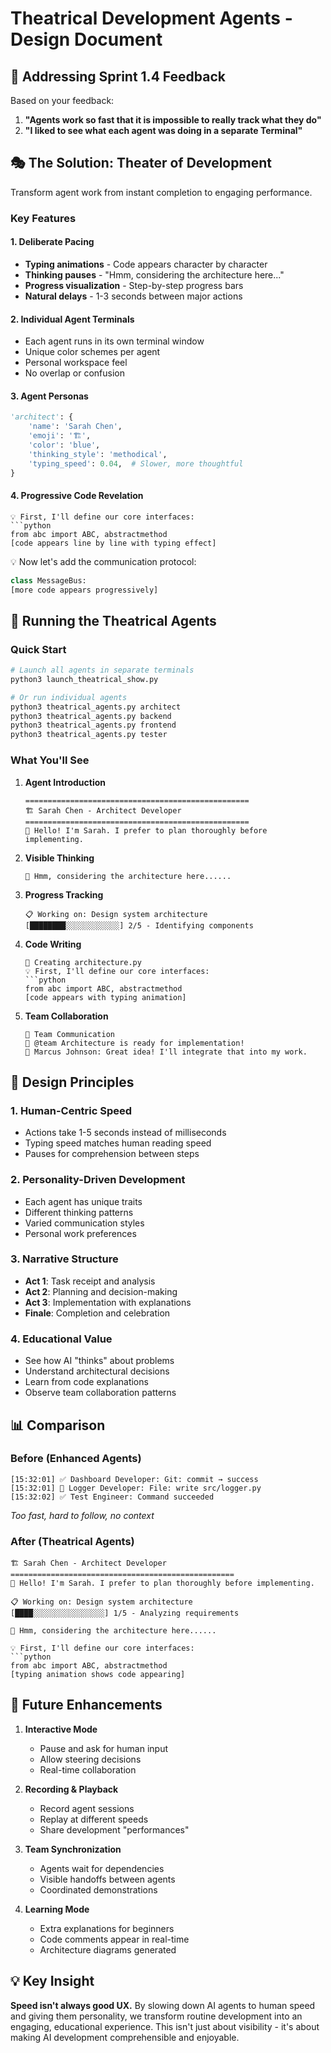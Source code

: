 # Theatrical Development Agents - Design Document

## 🎯 Addressing Sprint 1.4 Feedback

Based on your feedback:
1. **"Agents work so fast that it is impossible to really track what they do"**
2. **"I liked to see what each agent was doing in a separate Terminal"**

## 🎭 The Solution: Theater of Development

Transform agent work from instant completion to engaging performance.

### Key Features

#### 1. Deliberate Pacing
- **Typing animations** - Code appears character by character
- **Thinking pauses** - "Hmm, considering the architecture here..."
- **Progress visualization** - Step-by-step progress bars
- **Natural delays** - 1-3 seconds between major actions

#### 2. Individual Agent Terminals
- Each agent runs in its own terminal window
- Unique color schemes per agent
- Personal workspace feel
- No overlap or confusion

#### 3. Agent Personas
```python
'architect': {
    'name': 'Sarah Chen',
    'emoji': '🏗️',
    'color': 'blue',
    'thinking_style': 'methodical',
    'typing_speed': 0.04,  # Slower, more thoughtful
}
```

#### 4. Progressive Code Revelation
```
💡 First, I'll define our core interfaces:
```python
from abc import ABC, abstractmethod
[code appears line by line with typing effect]
```

💡 Now let's add the communication protocol:
```python
class MessageBus:
[more code appears progressively]
```

## 🏃 Running the Theatrical Agents

### Quick Start
```bash
# Launch all agents in separate terminals
python3 launch_theatrical_show.py

# Or run individual agents
python3 theatrical_agents.py architect
python3 theatrical_agents.py backend
python3 theatrical_agents.py frontend
python3 theatrical_agents.py tester
```

### What You'll See

1. **Agent Introduction**
   ```
   ==================================================
   🏗️ Sarah Chen - Architect Developer
   ==================================================
   💬 Hello! I'm Sarah. I prefer to plan thoroughly before implementing.
   ```

2. **Visible Thinking**
   ```
   💭 Hmm, considering the architecture here......
   ```

3. **Progress Tracking**
   ```
   📋 Working on: Design system architecture
   [████████░░░░░░░░░░░░] 2/5 - Identifying components
   ```

4. **Code Writing**
   ```
   📝 Creating architecture.py
   💡 First, I'll define our core interfaces:
   ```python
   from abc import ABC, abstractmethod
   [code appears with typing animation]
   ```

5. **Team Collaboration**
   ```
   👥 Team Communication
   📢 @team Architecture is ready for implementation!
   💬 Marcus Johnson: Great idea! I'll integrate that into my work.
   ```

## 🎨 Design Principles

### 1. Human-Centric Speed
- Actions take 1-5 seconds instead of milliseconds
- Typing speed matches human reading speed
- Pauses for comprehension between steps

### 2. Personality-Driven Development
- Each agent has unique traits
- Different thinking patterns
- Varied communication styles
- Personal work preferences

### 3. Narrative Structure
- **Act 1**: Task receipt and analysis
- **Act 2**: Planning and decision-making
- **Act 3**: Implementation with explanations
- **Finale**: Completion and celebration

### 4. Educational Value
- See how AI "thinks" about problems
- Understand architectural decisions
- Learn from code explanations
- Observe team collaboration patterns

## 📊 Comparison

### Before (Enhanced Agents)
```
[15:32:01] ✅ Dashboard Developer: Git: commit → success
[15:32:01] 📄 Logger Developer: File: write src/logger.py
[15:32:02] ✅ Test Engineer: Command succeeded
```
*Too fast, hard to follow, no context*

### After (Theatrical Agents)
```
🏗️ Sarah Chen - Architect Developer
==================================================
💬 Hello! I'm Sarah. I prefer to plan thoroughly before implementing.

📋 Working on: Design system architecture
[████░░░░░░░░░░░░░░░░] 1/5 - Analyzing requirements

💭 Hmm, considering the architecture here......

💡 First, I'll define our core interfaces:
```python
from abc import ABC, abstractmethod
[typing animation shows code appearing]
```

## 🚀 Future Enhancements

1. **Interactive Mode**
   - Pause and ask for human input
   - Allow steering decisions
   - Real-time collaboration

2. **Recording & Playback**
   - Record agent sessions
   - Replay at different speeds
   - Share development "performances"

3. **Team Synchronization**
   - Agents wait for dependencies
   - Visible handoffs between agents
   - Coordinated demonstrations

4. **Learning Mode**
   - Extra explanations for beginners
   - Code comments appear in real-time
   - Architecture diagrams generated

## 💡 Key Insight

**Speed isn't always good UX.** By slowing down AI agents to human speed and giving them personality, we transform routine development into an engaging, educational experience. This isn't just about visibility - it's about making AI development comprehensible and enjoyable.